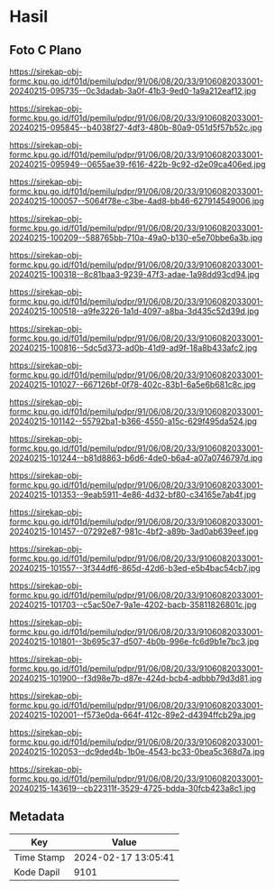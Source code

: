 # Hasil

## Foto C Plano

https://sirekap-obj-formc.kpu.go.id/f01d/pemilu/pdpr/91/06/08/20/33/9106082033001-20240215-095735--0c3dadab-3a0f-41b3-9ed0-1a9a212eaf12.jpg

https://sirekap-obj-formc.kpu.go.id/f01d/pemilu/pdpr/91/06/08/20/33/9106082033001-20240215-095845--b4038f27-4df3-480b-80a9-051d5f57b52c.jpg

https://sirekap-obj-formc.kpu.go.id/f01d/pemilu/pdpr/91/06/08/20/33/9106082033001-20240215-095949--0655ae39-f616-422b-9c92-d2e09ca406ed.jpg

https://sirekap-obj-formc.kpu.go.id/f01d/pemilu/pdpr/91/06/08/20/33/9106082033001-20240215-100057--5064f78e-c3be-4ad8-bb46-627914549006.jpg

https://sirekap-obj-formc.kpu.go.id/f01d/pemilu/pdpr/91/06/08/20/33/9106082033001-20240215-100209--588765bb-710a-49a0-b130-e5e70bbe6a3b.jpg

https://sirekap-obj-formc.kpu.go.id/f01d/pemilu/pdpr/91/06/08/20/33/9106082033001-20240215-100318--8c81baa3-9239-47f3-adae-1a98dd93cd94.jpg

https://sirekap-obj-formc.kpu.go.id/f01d/pemilu/pdpr/91/06/08/20/33/9106082033001-20240215-100518--a9fe3226-1a1d-4097-a8ba-3d435c52d39d.jpg

https://sirekap-obj-formc.kpu.go.id/f01d/pemilu/pdpr/91/06/08/20/33/9106082033001-20240215-100816--5dc5d373-ad0b-41d9-ad9f-18a8b433afc2.jpg

https://sirekap-obj-formc.kpu.go.id/f01d/pemilu/pdpr/91/06/08/20/33/9106082033001-20240215-101027--667126bf-0f78-402c-83b1-6a5e6b681c8c.jpg

https://sirekap-obj-formc.kpu.go.id/f01d/pemilu/pdpr/91/06/08/20/33/9106082033001-20240215-101142--55792ba1-b366-4550-a15c-629f495da524.jpg

https://sirekap-obj-formc.kpu.go.id/f01d/pemilu/pdpr/91/06/08/20/33/9106082033001-20240215-101244--b81d8863-b6d6-4de0-b6a4-a07a0746797d.jpg

https://sirekap-obj-formc.kpu.go.id/f01d/pemilu/pdpr/91/06/08/20/33/9106082033001-20240215-101353--9eab5911-4e86-4d32-bf80-c34165e7ab4f.jpg

https://sirekap-obj-formc.kpu.go.id/f01d/pemilu/pdpr/91/06/08/20/33/9106082033001-20240215-101457--07292e87-981c-4bf2-a89b-3ad0ab639eef.jpg

https://sirekap-obj-formc.kpu.go.id/f01d/pemilu/pdpr/91/06/08/20/33/9106082033001-20240215-101557--3f344df6-865d-42d6-b3ed-e5b4bac54cb7.jpg

https://sirekap-obj-formc.kpu.go.id/f01d/pemilu/pdpr/91/06/08/20/33/9106082033001-20240215-101703--c5ac50e7-9a1e-4202-bacb-35811826801c.jpg

https://sirekap-obj-formc.kpu.go.id/f01d/pemilu/pdpr/91/06/08/20/33/9106082033001-20240215-101801--3b695c37-d507-4b0b-996e-fc6d9b1e7bc3.jpg

https://sirekap-obj-formc.kpu.go.id/f01d/pemilu/pdpr/91/06/08/20/33/9106082033001-20240215-101900--f3d98e7b-d87e-424d-bcb4-adbbb79d3d81.jpg

https://sirekap-obj-formc.kpu.go.id/f01d/pemilu/pdpr/91/06/08/20/33/9106082033001-20240215-102001--f573e0da-664f-412c-89e2-d4394ffcb29a.jpg

https://sirekap-obj-formc.kpu.go.id/f01d/pemilu/pdpr/91/06/08/20/33/9106082033001-20240215-102053--dc9ded4b-1b0e-4543-bc33-0bea5c368d7a.jpg

https://sirekap-obj-formc.kpu.go.id/f01d/pemilu/pdpr/91/06/08/20/33/9106082033001-20240215-143619--cb22311f-3529-4725-bdda-30fcb423a8c1.jpg


## Metadata

| Key        | Value               |
| ---------- | ------------------- |
| Time Stamp | 2024-02-17 13:05:41 |
| Kode Dapil | 9101                |



